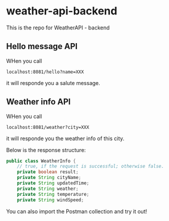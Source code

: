 # weather-api-backend
This is the repo for WeatherAPI - backend

## Hello message API
WHen you call
```
localhost:8081/hello?name=XXX
```
it will responde you a salute message.

## Weather info API
WHen you call
```
localhost:8081/weather?city=XXX
```
it will responde you the weather info of this city.

Below is the response structure:
```java
public class WeatherInfo {
	// true, if the request is successful; otherwise false.
	private boolean result;
	private String cityName;
	private String updatedTime;
	private String weather;
	private String temperature;
	private String windSpeed;
```

You can also import the Postman collection and try it out!

